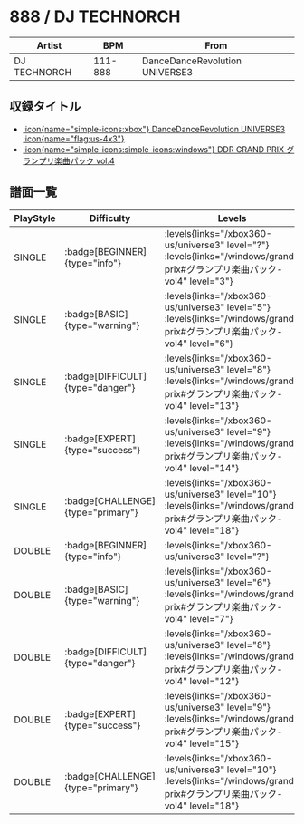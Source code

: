 # 888 / DJ TECHNORCH

|Artist|BPM|From|
|------|---|----|
|DJ TECHNORCH|111-888|DanceDanceRevolution UNIVERSE3|

## 収録タイトル

- [:icon{name="simple-icons:xbox"} DanceDanceRevolution UNIVERSE3 :icon{name="flag:us-4x3"}](/xbox360-us/universe3)
- [:icon{name="simple-icons:simple-icons:windows"} DDR GRAND PRIX グランプリ楽曲パック vol.4](/windows/grand-prix#グランプリ楽曲パック-vol4)

## 譜面一覧

|PlayStyle|Difficulty|Levels|Notes|Movie|
|---------|----------|------|-----|-----|
|SINGLE| :badge[BEGINNER]{type="info"}| :levels{links="/xbox360-us/universe3" level="?"} :levels{links="/windows/grand-prix#グランプリ楽曲パック-vol4" level="3"}|80/6||
|SINGLE| :badge[BASIC]{type="warning"}| :levels{links="/xbox360-us/universe3" level="5"} :levels{links="/windows/grand-prix#グランプリ楽曲パック-vol4" level="6"}|208/10||
|SINGLE| :badge[DIFFICULT]{type="danger"}| :levels{links="/xbox360-us/universe3" level="8"} :levels{links="/windows/grand-prix#グランプリ楽曲パック-vol4" level="13"}|444/24||
|SINGLE| :badge[EXPERT]{type="success"}| :levels{links="/xbox360-us/universe3" level="9"} :levels{links="/windows/grand-prix#グランプリ楽曲パック-vol4" level="14"}|515/11||
|SINGLE| :badge[CHALLENGE]{type="primary"}| :levels{links="/xbox360-us/universe3" level="10"} :levels{links="/windows/grand-prix#グランプリ楽曲パック-vol4" level="18"}|753/25||
|DOUBLE| :badge[BEGINNER]{type="info"}| :levels{links="/xbox360-us/universe3" level="?"}|||
|DOUBLE| :badge[BASIC]{type="warning"}| :levels{links="/xbox360-us/universe3" level="6"} :levels{links="/windows/grand-prix#グランプリ楽曲パック-vol4" level="7"}|208/10||
|DOUBLE| :badge[DIFFICULT]{type="danger"}| :levels{links="/xbox360-us/universe3" level="8"} :levels{links="/windows/grand-prix#グランプリ楽曲パック-vol4" level="12"}|406/11||
|DOUBLE| :badge[EXPERT]{type="success"}| :levels{links="/xbox360-us/universe3" level="9"} :levels{links="/windows/grand-prix#グランプリ楽曲パック-vol4" level="15"}|537/21||
|DOUBLE| :badge[CHALLENGE]{type="primary"}| :levels{links="/xbox360-us/universe3" level="10"} :levels{links="/windows/grand-prix#グランプリ楽曲パック-vol4" level="18"}|680/12||
